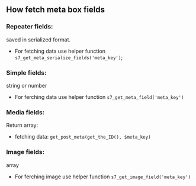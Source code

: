 ## How fetch meta box fields

### Repeater fields:
   saved in serialized format. 
- For fetching data use helper function  ```s7_get_meta_serialize_fields('meta_key')```;
  
 ### Simple fields:
  string or number
  - For ferching data use helper function ```s7_get_meta_field('meta_key')```

 ### Media fields:
  Return array:
   - fetching data: ```get_post_meta(get_the_ID(), $meta_key) ```

### Image fields:
  array
  - For ferching image use helper function ```s7_get_image_field('meta_key')```
